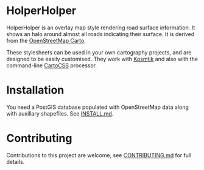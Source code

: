 # HolperHolper

HolperHolper is an overlay map style rendering road surface information. It
shows an halo around almost all roads indicating their surface. It is derived
from the [OpenStreetMap Carto](https://github.com/gravitystorm/openstreetmap-carto).

These stylesheets can be used in your own cartography projects, and are designed
to be easily customised. They work with [Kosmtik](https://github.com/kosmtik/kosmtik)
 and also with the command-line [CartoCSS](https://github.com/mapbox/carto) processor.

# Installation

You need a PostGIS database populated with OpenStreetMap data along with auxillary shapefiles.
See [INSTALL.md](INSTALL.md).

# Contributing

Contributions to this project are welcome, see [CONTRIBUTING.md](CONTRIBUTING.md)
for full details.
